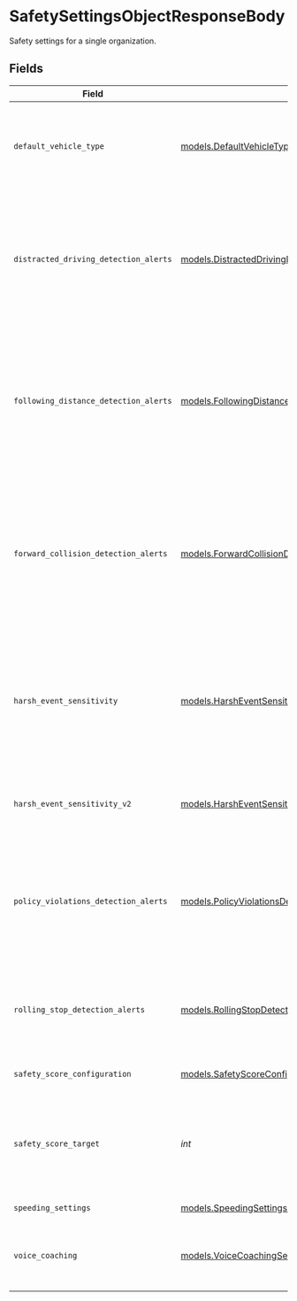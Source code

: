 # SafetySettingsObjectResponseBody

Safety settings for a single organization.


## Fields

| Field                                                                                                                                                                                                                                                 | Type                                                                                                                                                                                                                                                  | Required                                                                                                                                                                                                                                              | Description                                                                                                                                                                                                                                           | Example                                                                                                                                                                                                                                               |
| ----------------------------------------------------------------------------------------------------------------------------------------------------------------------------------------------------------------------------------------------------- | ----------------------------------------------------------------------------------------------------------------------------------------------------------------------------------------------------------------------------------------------------- | ----------------------------------------------------------------------------------------------------------------------------------------------------------------------------------------------------------------------------------------------------- | ----------------------------------------------------------------------------------------------------------------------------------------------------------------------------------------------------------------------------------------------------- | ----------------------------------------------------------------------------------------------------------------------------------------------------------------------------------------------------------------------------------------------------- |
| `default_vehicle_type`                                                                                                                                                                                                                                | [models.DefaultVehicleType](../models/defaultvehicletype.md)                                                                                                                                                                                          | :heavy_check_mark:                                                                                                                                                                                                                                    | Default vehicle type (for newly added or activated vehicles).  Valid values: `off`, `automatic`, `passengerCar`, `lightTruck`, `heavyDuty`                                                                                                            | heavyDuty                                                                                                                                                                                                                                             |
| `distracted_driving_detection_alerts`                                                                                                                                                                                                                 | [models.DistractedDrivingDetectionAlertSettingsObjectResponseBody](../models/distracteddrivingdetectionalertsettingsobjectresponsebody.md)                                                                                                            | :heavy_check_mark:                                                                                                                                                                                                                                    | Enables AI detection of distracted driving, surfaces events in Safety Inbox, and enables configurable alerts. By default, Distracted Driving will impact the drivers' safety score.                                                                   |                                                                                                                                                                                                                                                       |
| `following_distance_detection_alerts`                                                                                                                                                                                                                 | [models.FollowingDistanceDetectionAlertSettingsObjectResponseBody](../models/followingdistancedetectionalertsettingsobjectresponsebody.md)                                                                                                            | :heavy_check_mark:                                                                                                                                                                                                                                    | Enables AI detection of tailgating or unsafe following distances, surfaces events in Safety Inbox, and enables configurable alerts. By default, Following Distance will impact the drivers' safety score.                                             |                                                                                                                                                                                                                                                       |
| `forward_collision_detection_alerts`                                                                                                                                                                                                                  | [models.ForwardCollisionDetectionAlertSettingsObjectResponseBody](../models/forwardcollisiondetectionalertsettingsobjectresponsebody.md)                                                                                                              | :heavy_check_mark:                                                                                                                                                                                                                                    | Enables AI detection of near forward collisions, surfaces events in Safety Inbox, and enables configurable alerts. While the feature is in beta, it is only enabled during daytime driving hours. In-cab alerts are recommended for testing use only. |                                                                                                                                                                                                                                                       |
| `harsh_event_sensitivity`                                                                                                                                                                                                                             | [models.HarshEventSensitivitySettingsObjectResponseBody](../models/harsheventsensitivitysettingsobjectresponsebody.md)                                                                                                                                | :heavy_check_mark:                                                                                                                                                                                                                                    | The configurable sensitivity for Harsh Event Detection on CM11/CM12/CM22 devices. Sensitivity can be measured as a numeric g-force value or the following values: `Normal`, `Less Sensitive`, `More Sensitive`.                                       |                                                                                                                                                                                                                                                       |
| `harsh_event_sensitivity_v2`                                                                                                                                                                                                                          | [models.HarshEventSensitivityV2SettingsObjectResponseBody](../models/harsheventsensitivityv2settingsobjectresponsebody.md)                                                                                                                            | :heavy_check_mark:                                                                                                                                                                                                                                    | The configurable sensitivity for Harsh Event Detection. Does not apply to CM11/12/22 devices.                                                                                                                                                         |                                                                                                                                                                                                                                                       |
| `policy_violations_detection_alerts`                                                                                                                                                                                                                  | [models.PolicyViolationsDetectionAlertSettingsObjectResponseBody](../models/policyviolationsdetectionalertsettingsobjectresponsebody.md)                                                                                                              | :heavy_check_mark:                                                                                                                                                                                                                                    | Enables detection of policy violations, surfaces events in Safety Inbox, and enables configurable alerts. While the feature is in beta, in-cab alerts are recommended for testing use only.                                                           |                                                                                                                                                                                                                                                       |
| `rolling_stop_detection_alerts`                                                                                                                                                                                                                       | [models.RollingStopDetectionAlertSettingsObjectResponseBody](../models/rollingstopdetectionalertsettingsobjectresponsebody.md)                                                                                                                        | :heavy_check_mark:                                                                                                                                                                                                                                    | AI event detection settings for the rolling stop behavior. Detection is available in vehicles with compatible dash cams.                                                                                                                              |                                                                                                                                                                                                                                                       |
| `safety_score_configuration`                                                                                                                                                                                                                          | [models.SafetyScoreConfigurationSettingsObjectResponseBody](../models/safetyscoreconfigurationsettingsobjectresponsebody.md)                                                                                                                          | :heavy_check_mark:                                                                                                                                                                                                                                    | The configurable safety infraction weights.                                                                                                                                                                                                           |                                                                                                                                                                                                                                                       |
| `safety_score_target`                                                                                                                                                                                                                                 | *int*                                                                                                                                                                                                                                                 | :heavy_check_mark:                                                                                                                                                                                                                                    | The fleet-wide target safety score that is shown on safety score graphs. A safety score goal of 0 means that score benchmarking is disabled.                                                                                                          | 90                                                                                                                                                                                                                                                    |
| `speeding_settings`                                                                                                                                                                                                                                   | [models.SpeedingSettingsObjectResponseBody](../models/speedingsettingsobjectresponsebody.md)                                                                                                                                                          | :heavy_check_mark:                                                                                                                                                                                                                                    | Enables custom speeding levels.                                                                                                                                                                                                                       |                                                                                                                                                                                                                                                       |
| `voice_coaching`                                                                                                                                                                                                                                      | [models.VoiceCoachingSettingsObjectResponseBody](../models/voicecoachingsettingsobjectresponsebody.md)                                                                                                                                                | :heavy_check_mark:                                                                                                                                                                                                                                    | Enabling voice coaching will play messages for harsh events, speeding, and unbuckled seat belts.                                                                                                                                                      |                                                                                                                                                                                                                                                       |